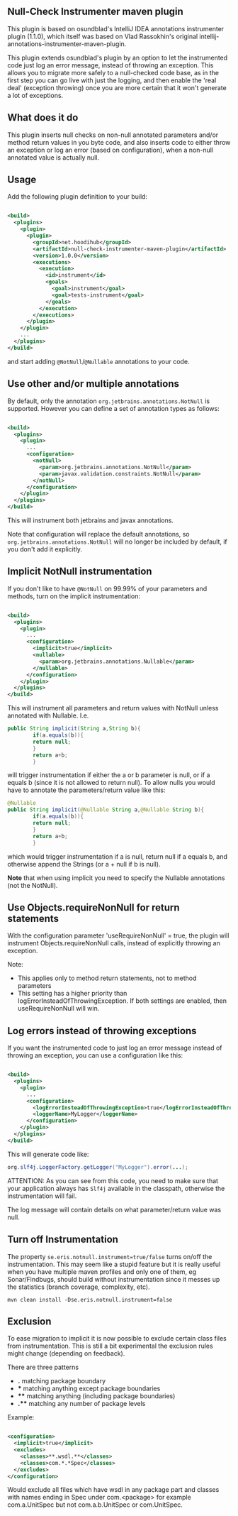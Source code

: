 ## __Null-Check Instrumenter maven plugin__

This plugin is based on osundblad's IntelliJ IDEA annotations instrumenter plugin (1.1.0), which itself was based on
Vlad Rassokhin's original intellij-annotations-instrumenter-maven-plugin.

This plugin extends osundblad's plugin by an option to let the instrumented code just log an error message, instead of
throwing an exception. This allows you to migrate more safely to a null-checked code base, as in the first step you can
go live with just the logging, and then enable the 'real deal' (exception throwing) once you are more certain that it
won't generate a lot of exceptions.

## What does it do

This plugin inserts null checks on non-null annotated parameters and/or method return values in you byte code, and also
inserts code to either throw an exception or log an error (based on configuration), when a non-null annotated value is
actually null.

## Usage

Add the following plugin definition to your build:

```xml

<build>
  <plugins>
    <plugin>
      <plugin>
        <groupId>net.hoodihub</groupId>
        <artifactId>null-check-instrumenter-maven-plugin</artifactId>
        <version>1.0.0</version>
        <executions>
          <execution>
            <id>instrument</id>
            <goals>
              <goal>instrument</goal>
              <goal>tests-instrument</goal>
            </goals>
          </execution>
        </executions>
      </plugin>
    </plugin>
    ...
  </plugins>
</build>
```

and start adding `@NotNull`/`@Nullable` annotations to your code.

## Use other and/or multiple annotations

By default, only the annotation `org.jetbrains.annotations.NotNull` is supported. However you can define a set of
annotation types as follows:

```xml

<build>
  <plugins>
    <plugin>
      ...
      <configuration>
        <notNull>
          <param>org.jetbrains.annotations.NotNull</param>
          <param>javax.validation.constraints.NotNull</param>
        </notNull>
      </configuration>
    </plugin>
  </plugins>
</build>
```

This will instrument both jetbrains and javax annotations.

Note that configuration will replace the default annotations, so `org.jetbrains.annotations.NotNull` will no longer be
included by default, if you don't add it explicitly.

## Implicit NotNull instrumentation

If you don't like to have `@NotNull` on 99.99% of your parameters and methods, turn on the implicit instrumentation:

```xml

<build>
  <plugins>
    <plugin>
      ...
      <configuration>
        <implicit>true</implicit>
        <nullable>
          <param>org.jetbrains.annotations.Nullable</param>
        </nullable>
      </configuration>
    </plugin>
  </plugins>
</build>
```

This will instrument all parameters and return values with NotNull unless annotated with Nullable. I.e.

```java
public String implicit(String a,String b){
        if(a.equals(b)){
        return null;
        }
        return a+b;
        }
```

will trigger instrumentation if either the a or b parameter is null, or if a equals b (since it is not allowed to return
null). To allow nulls you would have to annotate the parameters/return value like this:

```java
@Nullable
public String implicit(@Nullable String a,@Nullable String b){
        if(a.equals(b)){
        return null;
        }
        return a+b;
        }
```

which would trigger instrumentation if a is null, return null if a equals b, and otherwise append the Strings (or a +
null if b is null).

**Note** that when using implicit you need to specify the Nullable annotations (not the NotNull).

## Use Objects.requireNonNull for return statements

With the configuration parameter 'useRequireNonNull' = true, the plugin will instrument Objects.requireNonNull calls,
instead of explicitly throwing an exception.

Note:

- This applies only to method return statements, not to method parameters
- This setting has a higher priority than logErrorInsteadOfThrowingException. If both settings are enabled, then
  useRequireNonNull will win.

## Log errors instead of throwing exceptions

If you want the instrumented code to just log an error message instead of throwing an exception, you can use a
configuration like this:

```xml

<build>
  <plugins>
    <plugin>
      ...
      <configuration>
        <logErrorInsteadOfThrowingException>true</logErrorInsteadOfThrowingException>
        <loggerName>MyLogger</loggerName>
      </configuration>
    </plugin>
  </plugins>
</build>
```

This will generate code like:

```java
org.slf4j.LoggerFactory.getLogger("MyLogger").error(...);
```

ATTENTION: As you can see from this code, you need to make sure that your application always has `Slf4j` available in
the classpath, otherwise the instrumentation will fail.

The log message will contain details on what parameter/return value was null.

## Turn off Instrumentation

The property `se.eris.notnull.instrument=true/false` turns on/off the instrumentation. This may seem like a stupid
feature but it is really useful when you have multiple maven profiles and only one of them, eg Sonar/Findbugs, should
build without instrumentation since it messes up the statistics (branch coverage, complexity, etc).

`mvn clean install -Dse.eris.notnull.instrument=false`

## Exclusion

To ease migration to implicit it is now possible to exclude certain class files from instrumentation. This is still a
bit experimental the exclusion rules might change (depending on feedback).

There are three patterns

* __.__  matching package boundary
* __\*__  matching anything except package boundaries
* __\*\*__  matching anything (including package boundaries)
* __.\*\*__  matching any number of package levels

Example:

```xml

<configuration>
  <implicit>true</implicit>
  <excludes>
    <classes>**.wsdl.**</classes>
    <classes>com.*.*Spec</classes>
  </excludes>
</configuration>
```

Would exclude all files which have wsdl in any package part and classes with names ending in Spec under
com.&lt;package&gt; for example com.a.UnitSpec but not com.a.b.UnitSpec or com.UnitSpec.

